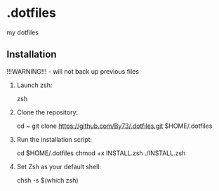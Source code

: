 .dotfiles
=========
my dotfiles

Installation
------------
  !!!WARNING!!! - will not back up previous files
  
  1. Launch zsh:
  
        zsh
        
  2. Clone the repository:
          
        cd ~
        git clone https://github.com/By73/.dotfiles.git $HOME/.dotfiles
          
  3. Run the installation script:
  
        cd $HOME/.dotfiles
        chmod +x INSTALL.zsh
        ./INSTALL.zsh
          
  4. Set Zsh as your default shell:

        chsh -s $(which zsh)
